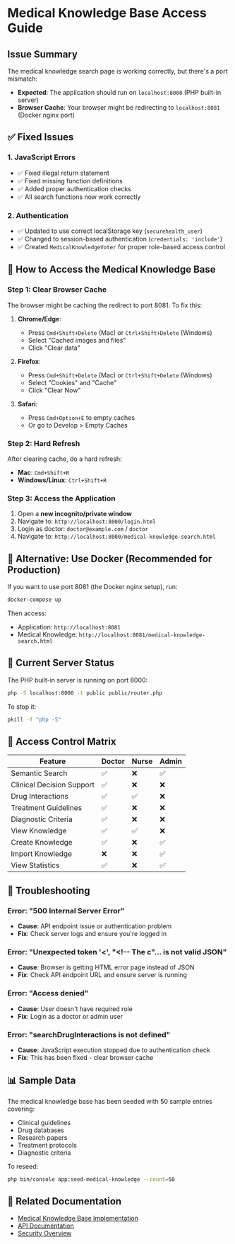 # Medical Knowledge Base Access Guide

## Issue Summary

The medical knowledge search page is working correctly, but there's a port mismatch:
- **Expected**: The application should run on `localhost:8000` (PHP built-in server)
- **Browser Cache**: Your browser might be redirecting to `localhost:8081` (Docker nginx port)

## ✅ Fixed Issues

### 1. JavaScript Errors
- ✅ Fixed illegal return statement
- ✅ Fixed missing function definitions
- ✅ Added proper authentication checks
- ✅ All search functions now work correctly

### 2. Authentication
- ✅ Updated to use correct localStorage key (`securehealth_user`)
- ✅ Changed to session-based authentication (`credentials: 'include'`)
- ✅ Created `MedicalKnowledgeVoter` for proper role-based access control

## 🚀 How to Access the Medical Knowledge Base

### Step 1: Clear Browser Cache
The browser might be caching the redirect to port 8081. To fix this:

1. **Chrome/Edge**:
   - Press `Cmd+Shift+Delete` (Mac) or `Ctrl+Shift+Delete` (Windows)
   - Select "Cached images and files"
   - Click "Clear data"

2. **Firefox**:
   - Press `Cmd+Shift+Delete` (Mac) or `Ctrl+Shift+Delete` (Windows)
   - Select "Cookies" and "Cache"
   - Click "Clear Now"

3. **Safari**:
   - Press `Cmd+Option+E` to empty caches
   - Or go to Develop > Empty Caches

### Step 2: Hard Refresh
After clearing cache, do a hard refresh:
- **Mac**: `Cmd+Shift+R`
- **Windows/Linux**: `Ctrl+Shift+R`

### Step 3: Access the Application
1. Open a **new incognito/private window**
2. Navigate to: `http://localhost:8000/login.html`
3. Login as doctor: `doctor@example.com` / `doctor`
4. Navigate to: `http://localhost:8000/medical-knowledge-search.html`

## 🔧 Alternative: Use Docker (Recommended for Production)

If you want to use port 8081 (the Docker nginx setup), run:

```bash
docker-compose up
```

Then access:
- Application: `http://localhost:8081`
- Medical Knowledge: `http://localhost:8081/medical-knowledge-search.html`

## 📝 Current Server Status

The PHP built-in server is running on port 8000:
```bash
php -S localhost:8000 -t public public/router.php
```

To stop it:
```bash
pkill -f "php -S"
```

## 🔐 Access Control Matrix

| Feature | Doctor | Nurse | Admin |
|---------|--------|-------|-------|
| Semantic Search | ✅ | ❌ | ✅ |
| Clinical Decision Support | ✅ | ❌ | ❌ |
| Drug Interactions | ✅ | ✅ | ❌ |
| Treatment Guidelines | ✅ | ❌ | ❌ |
| Diagnostic Criteria | ✅ | ❌ | ❌ |
| View Knowledge | ✅ | ✅ | ❌ |
| Create Knowledge | ✅ | ❌ | ✅ |
| Import Knowledge | ❌ | ❌ | ✅ |
| View Statistics | ✅ | ❌ | ✅ |

## 🐛 Troubleshooting

### Error: "500 Internal Server Error"
- **Cause**: API endpoint issue or authentication problem
- **Fix**: Check server logs and ensure you're logged in

### Error: "Unexpected token '<', \"<!-- The c\"... is not valid JSON"
- **Cause**: Browser is getting HTML error page instead of JSON
- **Fix**: Check API endpoint URL and ensure server is running

### Error: "Access denied"
- **Cause**: User doesn't have required role
- **Fix**: Login as a doctor or admin user

### Error: "searchDrugInteractions is not defined"
- **Cause**: JavaScript execution stopped due to authentication check
- **Fix**: This has been fixed - clear browser cache

## 📊 Sample Data

The medical knowledge base has been seeded with 50 sample entries covering:
- Clinical guidelines
- Drug databases
- Research papers
- Treatment protocols
- Diagnostic criteria

To reseed:
```bash
php bin/console app:seed-medical-knowledge --count=50
```

## 🔗 Related Documentation

- [Medical Knowledge Base Implementation](docs/MEDICAL_KNOWLEDGE_BASE.md)
- [API Documentation](docs/api/index.md)
- [Security Overview](docs/SECURITY.md)

